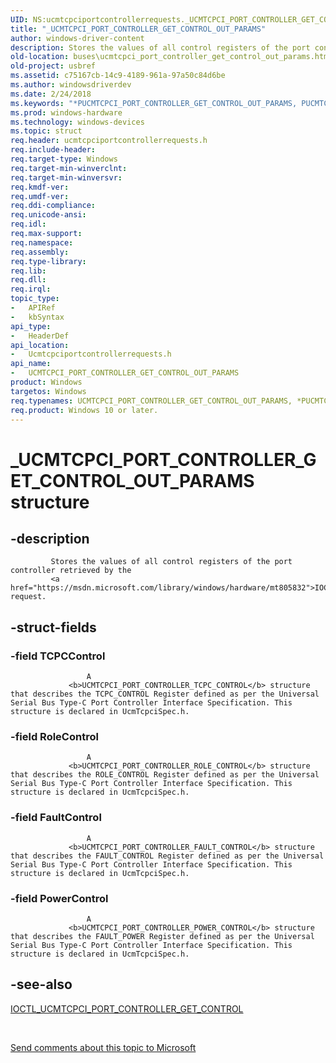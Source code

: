 ```yaml
---
UID: NS:ucmtcpciportcontrollerrequests._UCMTCPCI_PORT_CONTROLLER_GET_CONTROL_OUT_PARAMS
title: "_UCMTCPCI_PORT_CONTROLLER_GET_CONTROL_OUT_PARAMS"
author: windows-driver-content
description: Stores the values of all control registers of the port controller retrieved by the IOCTL_UCMTCPCI_PORT_CONTROLLER_GET_CONTROL request.
old-location: buses\ucmtcpci_port_controller_get_control_out_params.htm
old-project: usbref
ms.assetid: c75167cb-14c9-4189-961a-97a50c84d6be
ms.author: windowsdriverdev
ms.date: 2/24/2018
ms.keywords: "*PUCMTCPCI_PORT_CONTROLLER_GET_CONTROL_OUT_PARAMS, PUCMTCPCI_PORT_CONTROLLER_GET_CONTROL_OUT_PARAMS, PUCMTCPCI_PORT_CONTROLLER_GET_CONTROL_OUT_PARAMS structure pointer [Buses], UCMTCPCI_PORT_CONTROLLER_GET_CONTROL_OUT_PARAMS, UCMTCPCI_PORT_CONTROLLER_GET_CONTROL_OUT_PARAMS structure [Buses], _UCMTCPCI_PORT_CONTROLLER_GET_CONTROL_OUT_PARAMS, buses.ucmtcpci_port_controller_get_control_out_params, ucmtcpciportcontrollerrequests/PUCMTCPCI_PORT_CONTROLLER_GET_CONTROL_OUT_PARAMS, ucmtcpciportcontrollerrequests/UCMTCPCI_PORT_CONTROLLER_GET_CONTROL_OUT_PARAMS"
ms.prod: windows-hardware
ms.technology: windows-devices
ms.topic: struct
req.header: ucmtcpciportcontrollerrequests.h
req.include-header: 
req.target-type: Windows
req.target-min-winverclnt: 
req.target-min-winversvr: 
req.kmdf-ver: 
req.umdf-ver: 
req.ddi-compliance: 
req.unicode-ansi: 
req.idl: 
req.max-support: 
req.namespace: 
req.assembly: 
req.type-library: 
req.lib: 
req.dll: 
req.irql: 
topic_type:
-	APIRef
-	kbSyntax
api_type:
-	HeaderDef
api_location:
-	Ucmtcpciportcontrollerrequests.h
api_name:
-	UCMTCPCI_PORT_CONTROLLER_GET_CONTROL_OUT_PARAMS
product: Windows
targetos: Windows
req.typenames: UCMTCPCI_PORT_CONTROLLER_GET_CONTROL_OUT_PARAMS, *PUCMTCPCI_PORT_CONTROLLER_GET_CONTROL_OUT_PARAMS
req.product: Windows 10 or later.
---
```


# _UCMTCPCI_PORT_CONTROLLER_GET_CONTROL_OUT_PARAMS structure


## -description



             Stores the values of all control registers of the port controller retrieved by the 
             <a href="https://msdn.microsoft.com/library/windows/hardware/mt805832">IOCTL_UCMTCPCI_PORT_CONTROLLER_GET_CONTROL</a> request.


## -struct-fields




### -field TCPCControl


                     A 
                 <b>UCMTCPCI_PORT_CONTROLLER_TCPC_CONTROL</b> structure that describes the TCPC_CONTROL Register defined as per the Universal Serial Bus Type-C Port Controller Interface Specification. This structure is declared in UcmTcpciSpec.h.


### -field RoleControl


                     A 
                 <b>UCMTCPCI_PORT_CONTROLLER_ROLE_CONTROL</b> structure that describes the ROLE_CONTROL Register defined as per the Universal Serial Bus Type-C Port Controller Interface Specification. This structure is declared in UcmTcpciSpec.h.


### -field FaultControl


                     A 
                 <b>UCMTCPCI_PORT_CONTROLLER_FAULT_CONTROL</b> structure that describes the FAULT_CONTROL Register defined as per the Universal Serial Bus Type-C Port Controller Interface Specification. This structure is declared in UcmTcpciSpec.h.


### -field PowerControl


                     A 
                 <b>UCMTCPCI_PORT_CONTROLLER_POWER_CONTROL</b> structure that describes the FAULT_POWER Register defined as per the Universal Serial Bus Type-C Port Controller Interface Specification. This structure is declared in UcmTcpciSpec.h.


## -see-also




<a href="https://msdn.microsoft.com/library/windows/hardware/mt805832">IOCTL_UCMTCPCI_PORT_CONTROLLER_GET_CONTROL</a>
 

 

<a href="mailto:wsddocfb@microsoft.com?subject=Documentation%20feedback [usbref\buses]:%20UCMTCPCI_PORT_CONTROLLER_GET_CONTROL_OUT_PARAMS structure%20 RELEASE:%20(2/24/2018)&amp;body=%0A%0APRIVACY STATEMENT%0A%0AWe use your feedback to improve the documentation. We don't use your email address for any other purpose, and we'll remove your email address from our system after the issue that you're reporting is fixed. While we're working to fix this issue, we might send you an email message to ask for more info. Later, we might also send you an email message to let you know that we've addressed your feedback.%0A%0AFor more info about Microsoft's privacy policy, see http://privacy.microsoft.com/en-us/default.aspx." title="Send comments about this topic to Microsoft">Send comments about this topic to Microsoft</a>

